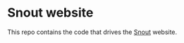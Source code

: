 # Snout website

This repo contains the code that drives the [Snout] website.

<!-- References -->

[snout]: https://snout.dev/

